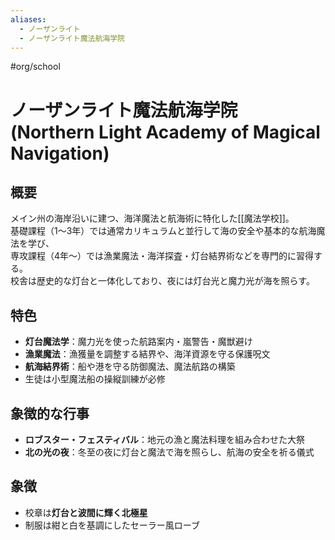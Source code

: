 ```yaml
---
aliases:
  - ノーザンライト
  - ノーザンライト魔法航海学院
---
```


#org/school 
# ノーザンライト魔法航海学院 (Northern Light Academy of Magical Navigation)

## 概要
メイン州の海岸沿いに建つ、海洋魔法と航海術に特化した[[魔法学校]]。  
基礎課程（1〜3年）では通常カリキュラムと並行して海の安全や基本的な航海魔法を学び、  
専攻課程（4年〜）では漁業魔法・海洋探査・灯台結界術などを専門的に習得する。  
校舎は歴史的な灯台と一体化しており、夜には灯台光と魔力光が海を照らす。

## 特色
- **灯台魔法学**：魔力光を使った航路案内・嵐警告・魔獣避け  
- **漁業魔法**：漁獲量を調整する結界や、海洋資源を守る保護呪文  
- **航海結界術**：船や港を守る防御魔法、魔法航路の構築  
- 生徒は小型魔法船の操縦訓練が必修

## 象徴的な行事
- **ロブスター・フェスティバル**：地元の漁と魔法料理を組み合わせた大祭  
- **北の光の夜**：冬至の夜に灯台と魔法で海を照らし、航海の安全を祈る儀式

## 象徴
- 校章は**灯台と波間に輝く北極星**
- 制服は紺と白を基調にしたセーラー風ローブ
